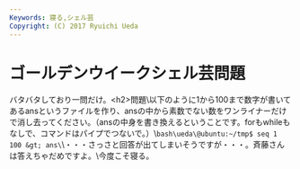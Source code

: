 ```yaml
---
Keywords: 寝る,シェル芸
Copyright: (C) 2017 Ryuichi Ueda
---
```


# ゴールデンウイークシェル芸問題
バタバタしており一問だけ。\<h2>問題</h2>\以下のように1から100まで数字が書いてあるansというファイルを作り、ansの中から素数でない数をワンライナーだけで消し去ってください。（ansの中身を書き換えるということです。forもwhileもなしで、コマンドはパイプでつないで。）\\```bash\ueda\@ubuntu:~/tmp$ seq 1 100 &gt; ans\```\\・・・さっさと回答が出てしまいそうですが・・・。斉藤さんは答えちゃだめですよ。\\今度こそ寝る。
